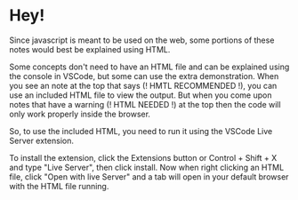 # Hey!

Since javascript is meant to be used on the web, some portions of these notes would best be explained using HTML.

Some concepts don't need to have an HTML file and can be explained using the console in VSCode, but some can use
the extra demonstration. When you see an note at the top that says (! HMTL RECOMMENDED !), you can use an included 
HTML file to view the output. But when you come upon notes that have a warning (! HTML NEEDED !) at the top then the
code will only work properly inside the browser.

So, to use the included HTML, you need to run it using the VSCode Live Server extension.

To install the extension, click the Extensions button or Control + Shift + X and type "Live Server", then click 
install. Now when right clicking an HTML file, click "Open with live Server" and a tab will open in your default
browser with the HTML file running. 
